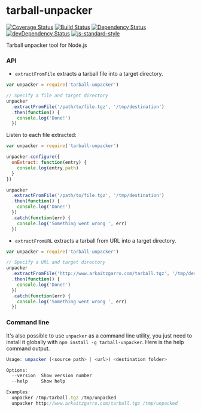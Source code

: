 # tarball-unpacker

[![Coverage Status](https://coveralls.io/repos/arkaitzgarro/tarball-unpacker/badge.svg?branch=master&service=github)](https://coveralls.io/github/arkaitzgarro/tarball-unpacker?branch=master)
[![Build Status](https://travis-ci.org/arkaitzgarro/tarball-unpacker.svg?branch=master)](https://travis-ci.org/arkaitzgarro/tarball-unpacker)
[![Dependency Status](https://david-dm.org/arkaitzgarro/tarball-unpacker.svg)](https://david-dm.org/arkaitzgarro/tarball-unpacker)
[![devDependency Status](https://david-dm.org/arkaitzgarro/tarball-unpacker/dev-status.svg)](https://david-dm.org/arkaitzgarro/tarball-unpacker#info=devDependencies)
[![js-standard-style](https://img.shields.io/badge/code%20style-standard-brightgreen.svg)](http://standardjs.com/)

Tarball unpacker tool for Node.js

### API

* `extractFromFile` extracts a tarball file into a target directory.

```javascript
var unpacker = require('tarball-unpacker')

// Specify a file and target directory
unpacker
  .extractFromFile('/path/to/file.tgz', '/tmp/destination')
  .then(function() {
    console.log('Done!')
  })
```

Listen to each file extracted:

```javascript
var unpacker = require('tarball-unpacker')

unpacker.configure({
  onExtract: function(entry) {
    console.log(entry.path)
  }
})

unpacker
  .extractFromFile('/path/to/file.tgz', '/tmp/destination')
  .then(function() {
    console.log('Done!')
  })
  .catch(function(err) {
    console.log('Something went wrong ', err)
  })
```

* `extractFromURL` extracts a tarball from URL into a target directory.

```javascript
var unpacker = require('tarball-unpacker')

// Specify a URL and target directory
unpacker
  .extractFromFile('http://www.arkaitzgarro.com/tarball.tgz', '/tmp/destination')
  .then(function() {
    console.log('Done!')
  })
  .catch(function(err) {
    console.log('Something went wrong ', err)
  })
```

### Command line

It's also possible to use `unpacker` as a command line utility, you just need to
install it globally with `npm install -g tarball-unpacker`. Here is the help command
output.

```javascript
Usage: unpacker (<source path> | <url>) <destination folder>

Options:
  --version  Show version number                                       [boolean]
  --help     Show help                                                 [boolean]

Examples:
  unpacker /tmp/tarball.tgz /tmp/unpacked
  unpacker http://www.arkaitzgarro.com/tarball.tgz /tmp/unpacked
```
